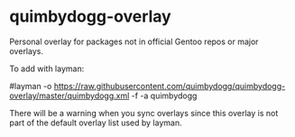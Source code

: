 # quimbydogg-overlay
Personal overlay for packages not in official Gentoo repos or major overlays.  

To add with layman:

#layman -o https://raw.githubusercontent.com/quimbydogg/quimbydogg-overlay/master/quimbydogg.xml -f -a quimbydogg

There will be a warning when you sync overlays since this overlay is not part of the default overlay list used by layman.
